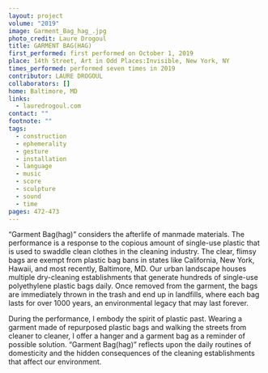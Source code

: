 ```yaml
---
layout: project
volume: "2019"
image: Garment_Bag_hag_.jpg
photo_credit: Laure Drogoul
title: GARMENT BAG(HAG)
first_performed: first performed on October 1, 2019
place: 14th Street, Art in Odd Places:Invisible, New York, NY
times_performed: performed seven times in 2019
contributor: LAURE DROGOUL
collaborators: []
home: Baltimore, MD
links:
  - lauredrogoul.com
contact: ""
footnote: ""
tags:
  - construction
  - ephemerality
  - gesture
  - installation
  - language
  - music
  - score
  - sculpture
  - sound
  - time
pages: 472-473
---
```


“Garment Bag(hag)” considers the afterlife of manmade materials. The performance is a response to the copious amount of single-use plastic that is used to swaddle clean clothes in the cleaning industry. The clear, flimsy bags are exempt from plastic bag bans in states like California, New York, Hawaii, and most recently, Baltimore, MD. Our urban landscape houses multiple dry-cleaning establishments that generate hundreds of single-use polyethylene plastic bags daily. Once removed from the garment, the bags are immediately thrown in the trash and end up in landfills, where each bag lasts for over 1000 years, an environmental legacy that may last forever.

During the performance, I embody the spirit of plastic past. Wearing a garment made of repurposed plastic bags and walking the streets from cleaner to cleaner, I offer a hanger and a garment bag as a reminder of possible solution. “Garment Bag(hag)” reflects upon the daily routines of domesticity and the hidden consequences of the cleaning establishments that affect our environment.
